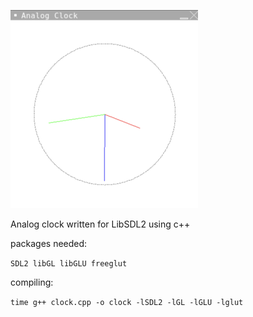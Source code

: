 ![Screenshot of a comment on a GitHub issue showing an image, added in the Markdown, of an Octocat smiling and raising a tentacle.](clockdemo.png)

Analog clock written for LibSDL2 using c++



packages needed:

`SDL2 libGL libGLU freeglut`



compiling:

`time g++ clock.cpp -o clock -lSDL2 -lGL -lGLU -lglut`
